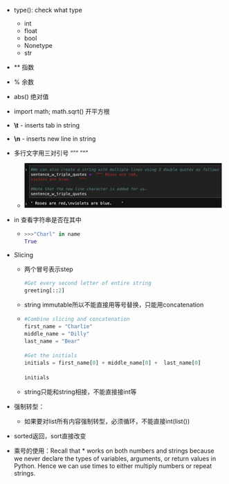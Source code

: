 - type(): check what type
  - int
  - float
  - bool
  - Nonetype
  - str

- \*\* 指数

- % 余数

- abs() 绝对值

- import math; math.sqrt()  开平方根

- **\t** - inserts tab in string

- **\n** - inserts new line in string

- 多行文字用三对引号 “”“ ”“”

  - ![image-20190915164203394](1.08.02.assets/image-20190915164203394.png)

- in 查看字符串是否在其中

  - ```python
    >>>"Charl" in name
    True
    ```

- Slicing 

  - 两个冒号表示step

    ```python
    #Get every second letter of entire string
    greeting[::2]
    ```

  - string immutable所以不能直接用等号替换，只能用concatenation

  - ```python
    #Combine slicing and concatenation
    first_name = "Charlie"
    middle_name = "Dilly"
    last_name = "Bear"
    
    #Get the initials
    initials = first_name[0] + middle_name[0] +  last_name[0]
    
    initials
    ```

  - string只能和string相接，不能直接接int等

- 强制转型：

  - 如果要对list所有内容强制转型，必须循环，不能直接int(list())

- sorted返回，sort直接改变
- 乘号的使用：Recall that \* works on both numbers and strings because we never declare the types of variables, arguments, or return values in Python. Hence we can use times to either multiply numbers or repeat strings.